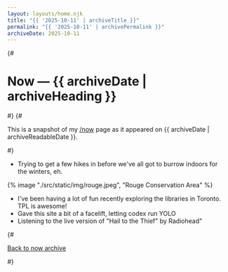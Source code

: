 ```yaml
---
layout: layouts/home.njk
title: "{{ '2025-10-11' | archiveTitle }}"
permalink: "{{ '2025-10-11' | archivePermalink }}"
archiveDate: 2025-10-11
---
```


{# <h1>Now — {{ archiveDate | archiveHeading }}</h1> #}
{# <p>This is a snapshot of my <a href="/now/">/now</a> page as it appeared on {{ archiveDate | archiveReadableDate }}.</p> #}
<ul>
    <li>Trying to get a few hikes in before we've all got to burrow indoors for the winters, eh.</li>
</ul>

{% image "./src/static/img/rouge.jpeg", "Rouge Conservation Area" %}

<ul>
    <li>I've been having a lot of fun recently exploring the libraries in Toronto. TPL is awesome!</li>
    <li>Gave this site a bit of a facelift, letting codex run YOLO</li>
    <li>Listening to the live version of "Hail to the Thief" by Radiohead"</li>
</ul>

{# <p><a href="/now/archive/">Back to now archive</a></p> #}
